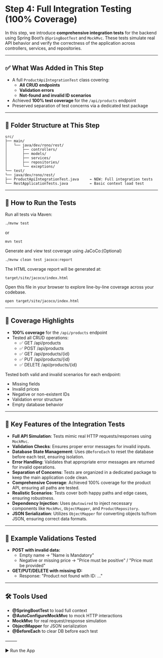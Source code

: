 # Step 4: Full Integration Testing (100% Coverage)

In this step, we introduce **comprehensive integration tests** for the backend using Spring Boot’s `@SpringBootTest` and `MockMvc`. These tests simulate real API behavior and verify the correctness of the application across controllers, services, and repositories.

---

## ✅ What Was Added in This Step

- A full `ProductApiIntegrationTest` class covering:
    - **All CRUD endpoints**
    - **Validation errors**
    - **Not-found and invalid ID scenarios**
- Achieved **100% test coverage** for the `/api/products` endpoint
- Preserved separation of test concerns via a dedicated test package

---

## 📁 Folder Structure at This Step
```
src/
├── main/
│   └── java/dev/rono/rest/
│       ├── controllers/
│       ├── models/
│       ├── services/
│       ├── repositories/
│       └── exceptions/
└── test/
└── java/dev/rono/rest/
├── ProductApiIntegrationTest.java     ← NEW: Full integration tests
└── RestApplicationTests.java          ← Basic context load test
```
---

## 🧪 How to Run the Tests

Run all tests via Maven:

```bash
./mvnw test
```
or

```bash
mvn test
```

Generate and view test coverage using JaCoCo:(Optional)
```bash
./mvnw clean test jacoco:report
```
The HTML coverage report will be generated at:
```
target/site/jacoco/index.html
```
Open this file in your browser to explore line-by-line coverage across your codebase.
```bash
open target/site/jacoco/index.html
```
---


## 🧪 Coverage Highlights
- **100% coverage** for the `/api/products` endpoint
- Tested all CRUD operations:
    - 	✅ GET /api/products
    -	✅ POST /api/products
    -	✅ GET /api/products/{id}
   -	✅ PUT /api/products/{id}
   -	✅ DELETE /api/products/{id}

Tested both valid and invalid scenarios for each endpoint:
-	Missing fields
-	Invalid prices
-	Negative or non-existent IDs
-	Validation error structure
-	Empty database behavior

---
## 📝 Key Features of the Integration Tests
- **Full API Simulation**: Tests mimic real HTTP requests/responses using `MockMvc`.
- **Validation Checks**: Ensures proper error messages for invalid inputs.
- **Database State Management**: Uses `@BeforeEach` to reset the database before each test, ensuring isolation.
- **Error Handling**: Validates that appropriate error messages are returned for invalid operations.
- **Separation of Concerns**: Tests are organized in a dedicated package to keep the main application code clean.
- **Comprehensive Coverage**: Achieved 100% coverage for the product API, ensuring all paths are tested.
- **Realistic Scenarios**: Tests cover both happy paths and edge cases, ensuring robustness.
- **Dependency Injection**: Uses `@Autowired` to inject necessary components like `MockMvc`, `ObjectMapper`, and `ProductRepository`.
- **JSON Serialization**: Utilizes `ObjectMapper` for converting objects to/from JSON, ensuring correct data formats.

---
## 🔐 Example Validations Tested
- **POST with invalid data:**
     - Empty name → "Name is Mandatory"
     - Negative or missing price → "Price must be positive" / "Price must be provided"
- **GET/PUT/DELETE with missing ID:**
    - Response: "Product not found with ID: ..."

---

## 🛠️ Tools Used
- **@SpringBootTest** to load full context
-	**@AutoConfigureMockMvc** to mock HTTP interactions
-	**MockMvc** for real request/response simulation
-	**ObjectMapper** for JSON serialization
-	**@BeforeEach** to clear DB before each test

⸻

▶️ Run the App
